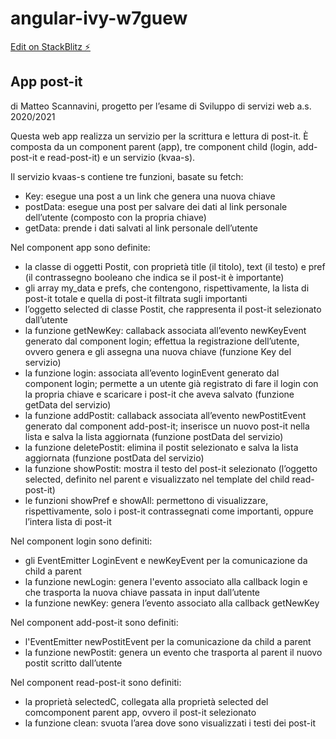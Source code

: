 # angular-ivy-w7guew

[Edit on StackBlitz ⚡️](https://stackblitz.com/edit/angular-ivy-w7guew)

## App post-it
di Matteo Scannavini, progetto per l’esame di Sviluppo di servizi web a.s. 2020/2021 

Questa web app realizza un servizio per la scrittura e lettura di post-it. 
È composta da un component parent (app), tre component child (login, add-post-it e read-post-it) e un servizio (kvaa-s).

Il servizio kvaas-s contiene tre funzioni, basate su fetch: 
* Key: esegue una post a un link che genera una nuova chiave 
* postData: esegue una post per salvare dei dati al link personale dell’utente (composto con la propria chiave)
* getData: prende i dati salvati al link personale dell’utente

Nel component app sono definite:
* la classe di oggetti Postit, con proprietà title (il titolo), text (il testo) e pref (il contrassegno booleano che indica se il post-it è importante)
* gli array my_data e prefs, che contengono, rispettivamente, la lista di post-it totale e quella di post-it filtrata sugli importanti
* l’oggetto selected di classe Postit, che rappresenta il post-it selezionato dall’utente
* la funzione getNewKey: callaback associata all’evento newKeyEvent generato dal component login; effettua la registrazione dell’utente, ovvero genera e gli assegna una nuova chiave (funzione Key del servizio)
* la funzione login: associata all’evento loginEvent generato dal component login; permette a un utente già registrato di fare il login con la propria chiave e scaricare i post-it che aveva salvato (funzione getData del servizio)
* la funzione addPostit: callaback associata all’evento newPostitEvent generato dal component add-post-it; inserisce un nuovo post-it nella lista e salva la lista aggiornata (funzione postData del servizio)
* la funzione deletePostit: elimina il postit selezionato e salva la lista aggiornata (funzione postData del servizio)
* la funzione showPostit: mostra il testo del post-it selezionato (l’oggetto selected, definito nel parent e visualizzato nel template del child read-post-it) 
* le funzioni showPref e showAll: permettono di visualizzare, rispettivamente, solo i post-it contrassegnati come importanti, oppure l’intera lista di post-it

Nel component login sono definiti:
* gli EventEmitter LoginEvent e newKeyEvent per la comunicazione da child a parent
* la funzione newLogin: genera l'evento associato alla callback login e che trasporta la nuova chiave passata in input dall’utente
* la funzione newKey: genera l’evento associato alla callback getNewKey

Nel component add-post-it sono definiti:
* l'EventEmitter newPostitEvent per la comunicazione da child a parent
* la funzione newPostit: genera un evento che trasporta al parent il nuovo postit scritto dall’utente 

Nel component read-post-it sono definiti:
* la proprietà selectedC, collegata alla proprietà selected del comcomponent parent app, ovvero il post-it selezionato
* la funzione clean: svuota l’area dove sono visualizzati i testi dei post-it 


